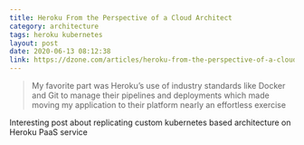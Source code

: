 ```yaml
---
title: Heroku From the Perspective of a Cloud Architect
category: architecture
tags: heroku kubernetes
layout: post
date: 2020-06-13 08:12:38
link: https://dzone.com/articles/heroku-from-the-perspective-of-a-cloud-architect
---
```

>My favorite part was Heroku’s use of industry standards like Docker and Git to manage their pipelines and deployments which made moving my application to their platform nearly an effortless exercise

Interesting post about replicating custom kubernetes based architecture on Heroku PaaS service 